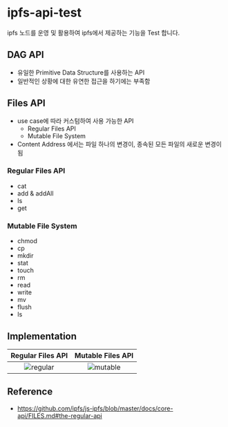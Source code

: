 # ipfs-api-test

ipfs 노드를 운영 및 활용하여 ipfs에서 제공하는 기능을 Test 합니다.

## DAG API

- 유일한 Primitive Data Structure를 사용하는 API
- 일반적인 상황에 대한 유연한 접근을 하기에는 부족함

## Files API

- use case에 따라 커스텀하여 사용 가능한 API
  - Regular Files API
  - Mutable File System
- Content Address 에서는 파일 하나의 변경이, 종속된 모든 파일의 새로운 변경이 됨

### Regular Files API

- cat
- add & addAll
- ls
- get

### Mutable File System

- chmod
- cp
- mkdir
- stat
- touch
- rm
- read
- write
- mv
- flush
- ls

## Implementation
| Regular Files API | Mutable Files API |
|:---:|:---:|
| ![regular](https://github.com/MoSangIl/ipfs-api-test/assets/45113627/546a25d7-dea7-432e-b6fc-63acd41d3b97) | ![mutable](https://github.com/MoSangIl/ipfs-api-test/assets/45113627/68bb05bd-ebbf-4953-b719-6282d43e76d0)

## Reference

- https://github.com/ipfs/js-ipfs/blob/master/docs/core-api/FILES.md#the-regular-api
